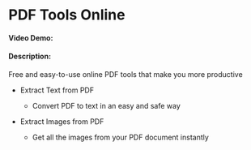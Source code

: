 # PDF Tools Online

#### Video Demo: <URL HERE>

#### Description:

Free and easy-to-use online PDF tools that make you more productive

- Extract Text from PDF

  - Convert PDF to text in an easy and safe way

- Extract Images from PDF
  - Get all the images from your PDF document instantly
